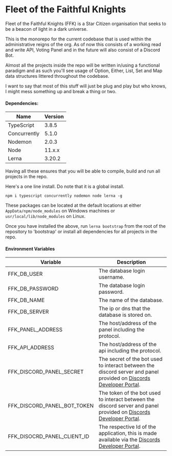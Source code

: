 # Fleet of the Faithful Knights

Fleet of the Faithful Knights (FFK) is a Star Citizen organisation that seeks to be a beacon of light in a dark universe.

This is the monorepo for the current codebase that is used within the administrative reigns of the org. As of now this consists of a working read and write API, Voting Panel and in the future will also consist of a Discord Bot.

Almost all the projects inside the repo will be written in/using a functional paradigm and as such you'll see usage of Option, Either, List, Set and Map data structures littered throughout the codebase.

I want to say that most of this stuff will just be plug and play but who knows, I might mess something up and break a thing or two.

#### Dependencies:

Name                      | Version
------------------------- | -------
TypeScript                | 3.8.5
Concurrently              | 5.1.0
Nodemon                   | 2.0.3
Node                      | 11.x.x
Lerna                     | 3.20.2

Having all these ensures that you will be able to compile, build and run all projects in the repo.

Here's a one line install. Do note that it is a global install. 
 
```npm i typescript concurrently nodemon node lerna -g```

These packages can be located at the default locations at either ```AppData/npm/node_modules``` on Windows machines or ```usr/local/lib/node_modules``` on Linux.

Once you have installed the above, run ```lerna bootstrap``` from the root of the repository to 'bootstrap' or install all dependencies for all projects in the repo.

#### Environment Variables

Variable                    | Description
----------------------------|------
FFK_DB_USER                 | The database login username.
FFK_DB_PASSWORD             | The database login password.
FFK_DB_NAME                 | The name of the database.
FFK_DB_SERVER               | The ip or dns that the database is stored on.
FFK_PANEL_ADDRESS           | The host/address of the panel including the protocol.
FFK_API_ADDRESS             | The host/address of the api including the protocol.
FFK_DISCORD_PANEL_SECRET    | The secret of the bot used to interact between the discord server and panel provided on [Discords Developer Portal](https://discordapp.com/developers/).
FFK_DISCORD_PANEL_BOT_TOKEN | The token of the bot used to interact between the discord server and panel provided on [Discords Developer Portal](https://discordapp.com/developers/).
FFK_DISOCRD_PANEL_CLIENT_ID | The respective Id of the application, this is made available via the [Discords Developer Portal](https://discordapp.com/developers/).
